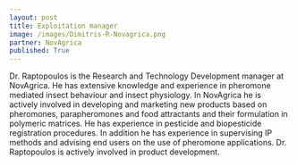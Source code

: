 ```yaml
---
layout: post
title: Exploitation manager
image: /images/Dimitris-R-Novagrica.png 
partner: NovAgrica
published: True	
---
```


Dr. Raptopoulos is the Research and Technology Development manager at NovAgrica. He has extensive knowledge and experience in pheromone mediated insect behaviour and insect physiology. In NovAgrica he is actively involved in developing and marketing new products based on pheromones, parapheromones and food attractants and their formulation in polymeric matrices. He has experience in pesticide and biopesticide registration procedures. In addition he has experience in supervising IP methods and advising end users on the use of pheromone applications. 
Dr. Raptopoulos is actively involved in product development.
